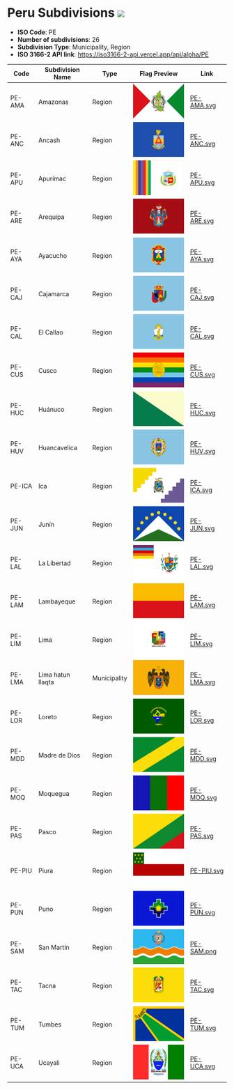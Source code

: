 # Peru Subdivisions ![](https://flagcdn.com/h40/pe.png)

- **ISO Code**: PE
- **Number of subdivisions**: 26
- **Subdivision Type**: Municipality, Region
- **ISO 3166-2 API link**: https://iso3166-2-api.vercel.app/api/alpha/PE

| Code  | Subdivision Name         | Type | Flag Preview | Link |
|-------|--------------------------|--------------| -------------- |----------|
| PE-AMA | Amazonas | Region | <img src='https://raw.githubusercontent.com/amckenna41/iso3166-flags/main/iso3166-2-flags/PE/PE-AMA.svg' height='80'> | [PE-AMA.svg](https://raw.githubusercontent.com/amckenna41/iso3166-flags/main/iso3166-2-flags/PE/PE-AMA.svg) |
| PE-ANC | Ancash | Region | <img src='https://raw.githubusercontent.com/amckenna41/iso3166-flags/main/iso3166-2-flags/PE/PE-ANC.svg' height='80'> | [PE-ANC.svg](https://raw.githubusercontent.com/amckenna41/iso3166-flags/main/iso3166-2-flags/PE/PE-ANC.svg) |
| PE-APU | Apurímac | Region | <img src='https://raw.githubusercontent.com/amckenna41/iso3166-flags/main/iso3166-2-flags/PE/PE-APU.svg' height='80'> | [PE-APU.svg](https://raw.githubusercontent.com/amckenna41/iso3166-flags/main/iso3166-2-flags/PE/PE-APU.svg) |
| PE-ARE | Arequipa | Region | <img src='https://raw.githubusercontent.com/amckenna41/iso3166-flags/main/iso3166-2-flags/PE/PE-ARE.svg' height='80'> | [PE-ARE.svg](https://raw.githubusercontent.com/amckenna41/iso3166-flags/main/iso3166-2-flags/PE/PE-ARE.svg) |
| PE-AYA | Ayacucho | Region | <img src='https://raw.githubusercontent.com/amckenna41/iso3166-flags/main/iso3166-2-flags/PE/PE-AYA.svg' height='80'> | [PE-AYA.svg](https://raw.githubusercontent.com/amckenna41/iso3166-flags/main/iso3166-2-flags/PE/PE-AYA.svg) |
| PE-CAJ | Cajamarca | Region | <img src='https://raw.githubusercontent.com/amckenna41/iso3166-flags/main/iso3166-2-flags/PE/PE-CAJ.svg' height='80'> | [PE-CAJ.svg](https://raw.githubusercontent.com/amckenna41/iso3166-flags/main/iso3166-2-flags/PE/PE-CAJ.svg) |
| PE-CAL | El Callao | Region | <img src='https://raw.githubusercontent.com/amckenna41/iso3166-flags/main/iso3166-2-flags/PE/PE-CAL.svg' height='80'> | [PE-CAL.svg](https://raw.githubusercontent.com/amckenna41/iso3166-flags/main/iso3166-2-flags/PE/PE-CAL.svg) |
| PE-CUS | Cusco | Region | <img src='https://raw.githubusercontent.com/amckenna41/iso3166-flags/main/iso3166-2-flags/PE/PE-CUS.svg' height='80'> | [PE-CUS.svg](https://raw.githubusercontent.com/amckenna41/iso3166-flags/main/iso3166-2-flags/PE/PE-CUS.svg) |
| PE-HUC | Huánuco | Region | <img src='https://raw.githubusercontent.com/amckenna41/iso3166-flags/main/iso3166-2-flags/PE/PE-HUC.svg' height='80'> | [PE-HUC.svg](https://raw.githubusercontent.com/amckenna41/iso3166-flags/main/iso3166-2-flags/PE/PE-HUC.svg) |
| PE-HUV | Huancavelica | Region | <img src='https://raw.githubusercontent.com/amckenna41/iso3166-flags/main/iso3166-2-flags/PE/PE-HUV.svg' height='80'> | [PE-HUV.svg](https://raw.githubusercontent.com/amckenna41/iso3166-flags/main/iso3166-2-flags/PE/PE-HUV.svg) |
| PE-ICA | Ica | Region | <img src='https://raw.githubusercontent.com/amckenna41/iso3166-flags/main/iso3166-2-flags/PE/PE-ICA.svg' height='80'> | [PE-ICA.svg](https://raw.githubusercontent.com/amckenna41/iso3166-flags/main/iso3166-2-flags/PE/PE-ICA.svg) |
| PE-JUN | Junín | Region | <img src='https://raw.githubusercontent.com/amckenna41/iso3166-flags/main/iso3166-2-flags/PE/PE-JUN.svg' height='80'> | [PE-JUN.svg](https://raw.githubusercontent.com/amckenna41/iso3166-flags/main/iso3166-2-flags/PE/PE-JUN.svg) |
| PE-LAL | La Libertad | Region | <img src='https://raw.githubusercontent.com/amckenna41/iso3166-flags/main/iso3166-2-flags/PE/PE-LAL.svg' height='80'> | [PE-LAL.svg](https://raw.githubusercontent.com/amckenna41/iso3166-flags/main/iso3166-2-flags/PE/PE-LAL.svg) |
| PE-LAM | Lambayeque | Region | <img src='https://raw.githubusercontent.com/amckenna41/iso3166-flags/main/iso3166-2-flags/PE/PE-LAM.svg' height='80'> | [PE-LAM.svg](https://raw.githubusercontent.com/amckenna41/iso3166-flags/main/iso3166-2-flags/PE/PE-LAM.svg) |
| PE-LIM | Lima | Region | <img src='https://raw.githubusercontent.com/amckenna41/iso3166-flags/main/iso3166-2-flags/PE/PE-LIM.svg' height='80'> | [PE-LIM.svg](https://raw.githubusercontent.com/amckenna41/iso3166-flags/main/iso3166-2-flags/PE/PE-LIM.svg) |
| PE-LMA | Lima hatun llaqta | Municipality | <img src='https://raw.githubusercontent.com/amckenna41/iso3166-flags/main/iso3166-2-flags/PE/PE-LMA.svg' height='80'> | [PE-LMA.svg](https://raw.githubusercontent.com/amckenna41/iso3166-flags/main/iso3166-2-flags/PE/PE-LMA.svg) |
| PE-LOR | Loreto | Region | <img src='https://raw.githubusercontent.com/amckenna41/iso3166-flags/main/iso3166-2-flags/PE/PE-LOR.svg' height='80'> | [PE-LOR.svg](https://raw.githubusercontent.com/amckenna41/iso3166-flags/main/iso3166-2-flags/PE/PE-LOR.svg) |
| PE-MDD | Madre de Dios | Region | <img src='https://raw.githubusercontent.com/amckenna41/iso3166-flags/main/iso3166-2-flags/PE/PE-MDD.svg' height='80'> | [PE-MDD.svg](https://raw.githubusercontent.com/amckenna41/iso3166-flags/main/iso3166-2-flags/PE/PE-MDD.svg) |
| PE-MOQ | Moquegua | Region | <img src='https://raw.githubusercontent.com/amckenna41/iso3166-flags/main/iso3166-2-flags/PE/PE-MOQ.svg' height='80'> | [PE-MOQ.svg](https://raw.githubusercontent.com/amckenna41/iso3166-flags/main/iso3166-2-flags/PE/PE-MOQ.svg) |
| PE-PAS | Pasco | Region | <img src='https://raw.githubusercontent.com/amckenna41/iso3166-flags/main/iso3166-2-flags/PE/PE-PAS.svg' height='80'> | [PE-PAS.svg](https://raw.githubusercontent.com/amckenna41/iso3166-flags/main/iso3166-2-flags/PE/PE-PAS.svg) |
| PE-PIU | Piura | Region | <img src='https://raw.githubusercontent.com/amckenna41/iso3166-flags/main/iso3166-2-flags/PE/PE-PIU.svg' height='80'> | [PE-PIU.svg](https://raw.githubusercontent.com/amckenna41/iso3166-flags/main/iso3166-2-flags/PE/PE-PIU.svg) |
| PE-PUN | Puno | Region | <img src='https://raw.githubusercontent.com/amckenna41/iso3166-flags/main/iso3166-2-flags/PE/PE-PUN.svg' height='80'> | [PE-PUN.svg](https://raw.githubusercontent.com/amckenna41/iso3166-flags/main/iso3166-2-flags/PE/PE-PUN.svg) |
| PE-SAM | San Martín | Region | <img src='https://raw.githubusercontent.com/amckenna41/iso3166-flags/main/iso3166-2-flags/PE/PE-SAM.png' height='80'> | [PE-SAM.png](https://raw.githubusercontent.com/amckenna41/iso3166-flags/main/iso3166-2-flags/PE/PE-SAM.png) |
| PE-TAC | Tacna | Region | <img src='https://raw.githubusercontent.com/amckenna41/iso3166-flags/main/iso3166-2-flags/PE/PE-TAC.svg' height='80'> | [PE-TAC.svg](https://raw.githubusercontent.com/amckenna41/iso3166-flags/main/iso3166-2-flags/PE/PE-TAC.svg) |
| PE-TUM | Tumbes | Region | <img src='https://raw.githubusercontent.com/amckenna41/iso3166-flags/main/iso3166-2-flags/PE/PE-TUM.svg' height='80'> | [PE-TUM.svg](https://raw.githubusercontent.com/amckenna41/iso3166-flags/main/iso3166-2-flags/PE/PE-TUM.svg) |
| PE-UCA | Ucayali | Region | <img src='https://raw.githubusercontent.com/amckenna41/iso3166-flags/main/iso3166-2-flags/PE/PE-UCA.svg' height='80'> | [PE-UCA.svg](https://raw.githubusercontent.com/amckenna41/iso3166-flags/main/iso3166-2-flags/PE/PE-UCA.svg) |
